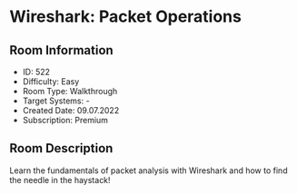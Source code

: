 ﻿# Wireshark: Packet Operations

## Room Information
- ID: 522
- Difficulty: Easy
- Room Type: Walkthrough
- Target Systems: -
- Created Date: 09.07.2022
- Subscription: Premium

## Room Description
Learn the fundamentals of packet analysis with Wireshark and how to find the needle in the haystack!
